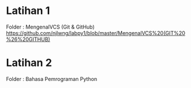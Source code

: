 # Latihan 1
Folder : MengenalVCS (Git & GitHub)
https://github.com/njlwng/labpy1/blob/master/MengenalVCS%20(GIT%20%26%20GITHUB)
# Latihan 2
Folder : Bahasa Pemrograman Python 

